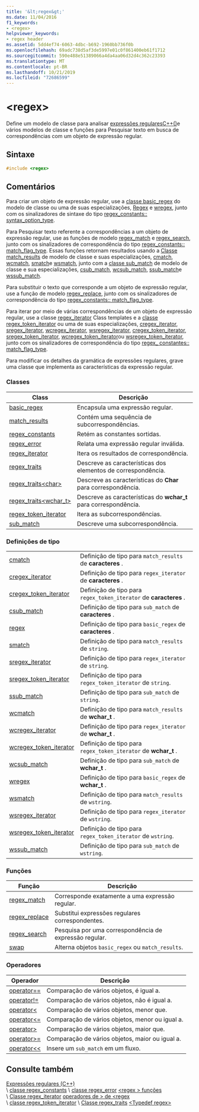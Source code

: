 ```yaml
---
title: '&lt;regex&gt;'
ms.date: 11/04/2016
f1_keywords:
- <regex>
helpviewer_keywords:
- regex header
ms.assetid: 5dd4ef74-6063-4dbc-b692-1960bb736f0b
ms.openlocfilehash: 69adc738d5af3de5997e01c0f861400eb61f1712
ms.sourcegitcommit: 590e488e51389066a4da4aa06d32d4c362c23393
ms.translationtype: MT
ms.contentlocale: pt-BR
ms.lasthandoff: 10/21/2019
ms.locfileid: "72686599"
---
```

# <a name="ltregexgt"></a>&lt;regex&gt;

Define um modelo de classe para analisar [expressões regularesC++()](../standard-library/regular-expressions-cpp.md)e vários modelos de classe e funções para Pesquisar texto em busca de correspondências com um objeto de expressão regular.

## <a name="syntax"></a>Sintaxe

```cpp
#include <regex>
```

## <a name="remarks"></a>Comentários

Para criar um objeto de expressão regular, use a [classe basic_regex](../standard-library/basic-regex-class.md) do modelo de classe ou uma de suas especializações, [Regex](../standard-library/regex-typedefs.md#regex) e [wregex](../standard-library/regex-typedefs.md#wregex), junto com os sinalizadores de sintaxe do tipo [regex_constants:: syntax_option_type](../standard-library/regex-constants-class.md#syntax_option_type).

Para Pesquisar texto referente a correspondências a um objeto de expressão regular, use as funções de modelo [regex_match](../standard-library/regex-functions.md#regex_match) e [regex_search](../standard-library/regex-functions.md#regex_search), junto com os sinalizadores de correspondência do tipo [regex_constants:: match_flag_type](../standard-library/regex-constants-class.md#match_flag_type). Essas funções retornam resultados usando a [Classe match_results](../standard-library/match-results-class.md) de modelo de classe e suas especializações, [cmatch](../standard-library/regex-typedefs.md#cmatch), [wcmatch](../standard-library/regex-typedefs.md#wcmatch), [smatch](../standard-library/regex-typedefs.md#smatch)e [wsmatch](../standard-library/regex-typedefs.md#wsmatch), junto com a [classe sub_match](../standard-library/sub-match-class.md) de modelo de classe e sua especializações, [csub_match](../standard-library/regex-typedefs.md#csub_match), [wcsub_match](../standard-library/regex-typedefs.md#wcsub_match), [ssub_match](../standard-library/regex-typedefs.md#ssub_match)e [wssub_match](../standard-library/regex-typedefs.md#wssub_match).

Para substituir o texto que corresponde a um objeto de expressão regular, use a função de modelo [regex_replace](../standard-library/regex-functions.md#regex_replace), junto com os sinalizadores de correspondência do tipo [regex_constants:: match_flag_type](../standard-library/regex-constants-class.md#match_flag_type).

Para iterar por meio de várias correspondências de um objeto de expressão regular, use a classe [regex_iterator](../standard-library/regex-iterator-class.md) Class templates e a [classe regex_token_iterator](../standard-library/regex-token-iterator-class.md) ou uma de suas especializações, [cregex_iterator](../standard-library/regex-typedefs.md#cregex_iterator), [sregex_iterator](../standard-library/regex-typedefs.md#sregex_iterator), [ wcregex_iterator](../standard-library/regex-typedefs.md#wcregex_iterator), [wsregex_iterator](../standard-library/regex-typedefs.md#wsregex_iterator), [cregex_token_iterator](../standard-library/regex-typedefs.md#cregex_token_iterator), [sregex_token_iterator](../standard-library/regex-typedefs.md#sregex_token_iterator), [wcregex_token_iterator](../standard-library/regex-typedefs.md#wcregex_token_iterator)ou [wsregex_token_iterator](../standard-library/regex-typedefs.md#wsregex_token_iterator), junto com os sinalizadores de correspondência do tipo [regex_ constantes:: match_flag_type](../standard-library/regex-constants-class.md#match_flag_type).

Para modificar os detalhes da gramática de expressões regulares, grave uma classe que implementa as características da expressão regular.

### <a name="classes"></a>Classes

|Class|Descrição|
|-|-|
|[basic_regex](../standard-library/basic-regex-class.md)|Encapsula uma expressão regular.|
|[match_results](../standard-library/match-results-class.md)|Contém uma sequência de subcorrespondências.|
|[regex_constants](../standard-library/regex-constants-class.md)|Retém as constantes sortidas.|
|[regex_error](../standard-library/regex-error-class.md)|Relata uma expressão regular inválida.|
|[regex_iterator](../standard-library/regex-iterator-class.md)|Itera os resultados de correspondência.|
|[regex_traits](../standard-library/regex-traits-class.md)|Descreve as características dos elementos de correspondência.|
|[regex_traits\<char>](../standard-library/regex-traits-char-class.md)|Descreve as características do **Char** para correspondência.|
|[regex_traits<wchar_t>](../standard-library/regex-traits-wchar-t-class.md)|Descreve as características do **wchar_t** para correspondência.|
|[regex_token_iterator](../standard-library/regex-token-iterator-class.md)|Itera as subcorrespondências.|
|[sub_match](../standard-library/sub-match-class.md)|Descreve uma subcorrespondência.|

### <a name="type-definitions"></a>Definições de tipo

|||
|-|-|
|[cmatch](../standard-library/regex-typedefs.md#cmatch)|Definição de tipo para `match_results` de **caracteres** .|
|[cregex_iterator](../standard-library/regex-typedefs.md#cregex_iterator)|Definição de tipo para `regex_iterator` de **caracteres** .|
|[cregex_token_iterator](../standard-library/regex-typedefs.md#cregex_token_iterator)|Definição de tipo para `regex_token_iterator` de **caracteres** .|
|[csub_match](../standard-library/regex-typedefs.md#csub_match)|Definição de tipo para `sub_match` de **caracteres** .|
|[regex](../standard-library/regex-typedefs.md#regex)|Definição de tipo para `basic_regex` de **caracteres** .|
|[smatch](../standard-library/regex-typedefs.md#smatch)|Definição de tipo para `match_results` de `string`.|
|[sregex_iterator](../standard-library/regex-typedefs.md#sregex_iterator)|Definição de tipo para `regex_iterator` de `string`.|
|[sregex_token_iterator](../standard-library/regex-typedefs.md#sregex_token_iterator)|Definição de tipo para `regex_token_iterator` de `string`.|
|[ssub_match](../standard-library/regex-typedefs.md#ssub_match)|Definição de tipo para `sub_match` de `string`.|
|[wcmatch](../standard-library/regex-typedefs.md#wcmatch)|Definição de tipo para `match_results` de **wchar_t** .|
|[wcregex_iterator](../standard-library/regex-typedefs.md#wcregex_iterator)|Definição de tipo para `regex_iterator` de **wchar_t** .|
|[wcregex_token_iterator](../standard-library/regex-typedefs.md#wcregex_token_iterator)|Definição de tipo para `regex_token_iterator` de **wchar_t** .|
|[wcsub_match](../standard-library/regex-typedefs.md#wcsub_match)|Definição de tipo para `sub_match` de **wchar_t** .|
|[wregex](../standard-library/regex-typedefs.md#wregex)|Definição de tipo para `basic_regex` de **wchar_t** .|
|[wsmatch](../standard-library/regex-typedefs.md#wsmatch)|Definição de tipo para `match_results` de `wstring`.|
|[wsregex_iterator](../standard-library/regex-typedefs.md#wsregex_iterator)|Definição de tipo para `regex_iterator` de `wstring`.|
|[wsregex_token_iterator](../standard-library/regex-typedefs.md#wsregex_token_iterator)|Definição de tipo para `regex_token_iterator` de `wstring`.|
|[wssub_match](../standard-library/regex-typedefs.md#wssub_match)|Definição de tipo para `sub_match` de `wstring`.|

### <a name="functions"></a>Funções

|Função|Descrição|
|-|-|
|[regex_match](../standard-library/regex-functions.md#regex_match)|Corresponde exatamente a uma expressão regular.|
|[regex_replace](../standard-library/regex-functions.md#regex_replace)|Substitui expressões regulares correspondentes.|
|[regex_search](../standard-library/regex-functions.md#regex_search)|Pesquisa por uma correspondência de expressão regular.|
|[swap](../standard-library/regex-functions.md#swap)|Alterna objetos `basic_regex` ou `match_results`.|

### <a name="operators"></a>Operadores

|Operador|Descrição|
|-|-|
|[operator==](../standard-library/regex-operators.md#op_eq_eq)|Comparação de vários objetos, é igual a.|
|[operator!=](../standard-library/regex-operators.md#op_neq)|Comparação de vários objetos, não é igual a.|
|[operator<](../standard-library/regex-operators.md#op_lt)|Comparação de vários objetos, menor que.|
|[operator\<=](../standard-library/regex-operators.md#op_gt_eq)|Comparação de vários objetos, menor ou igual a.|
|[operator>](../standard-library/regex-operators.md#op_gt)|Comparação de vários objetos, maior que.|
|[operator>=](../standard-library/regex-operators.md#op_gt_eq)|Comparação de vários objetos, maior ou igual a.|
|[operator<<](../standard-library/regex-operators.md#op_lt_lt)|Insere um `sub_match` em um fluxo.|

## <a name="see-also"></a>Consulte também

[Expressões regulares (C++)](../standard-library/regular-expressions-cpp.md) \
\ [classe regex_constants](../standard-library/regex-constants-class.md)
\ [classe regex_error](../standard-library/regex-error-class.md)
[\<regex > funções](../standard-library/regex-functions.md) \
\ [Classe regex_iterator](../standard-library/regex-iterator-class.md)
[operadores de > de \<regex](../standard-library/regex-operators.md) \
\ [classe regex_token_iterator](../standard-library/regex-token-iterator-class.md)
\ [Classe regex_traits](../standard-library/regex-traits-class.md)
[\<Typedef regex>](../standard-library/regex-typedefs.md)

